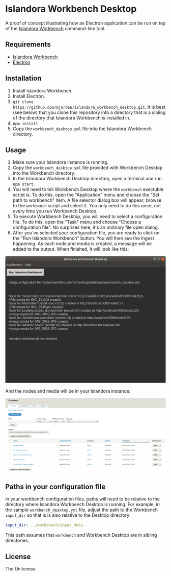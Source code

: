 # Islandora Workbench Desktop

A proof of concept illustrating how an Electron application can be run on top of the [Islandora Workbench](https://github.com/mjordan/islandora_workbench) command-line tool. 

## Requirements

* [Islandora Workbench](https://github.com/mjordan/islandora_workbench)
* [Electron](https://electronjs.org/docs/tutorial/installation)

## Installation

1. Install Islandora Workbench.
1. Install Electron.
1. `git clone https://github.com/mjordan/islandora_workbench_desktop.git`. It is best (see below) that you clone this repository into a directory that is a sibling of the directory that Islandora Workbench is installed in.
1. `npm install`
1. Copy the `workbench_desktop.yml` file into the Islandora Workbench directory.

## Usage

1. Make sure your Islandora instance is running.
1. Copy the `workbench_desktop.yml` file provided with Workbench Desktop into the Workbench directory.
1. In the Islandora Workbench Desktop directory, open a terminal and run `npm start`.
1. You will need to tell Workbench Desktop where the `workbench` exectuble script is. To do this, open the "Application" menu and choose the "Set path to workbench" item. A file selector dialog box will appear; browse to the `workbench` script and select it. You only need to do this once, not every time you run Workbench Desktop.
1. To execute Workbench Desktop, you will need to select a configuration file. To do this, open the "Task" menu and choose "Choose a configuration file". No surprises here, it's an ordinary file open dialog.
1. After you've selected your configuration file, you are ready to click on the "Run Islandora Workbench" button. You will then see the ingest happening. As each node and media is created, a message will be added to the output. When finished, it will look like this:

![Workbench Desktop](docs/images/workbench_desktop.png)

And the nodes and media will be in your Islandora instance:

![Workbench Desktop with output](docs/images/content.png)

## Paths in your configuration file

In your workbench configuration files, paths will need to be relative to the directory where Islandora Workbench Desktop is running. For example, in the sample `workbench_desktop.yml` file, adjust the path to the Workbench `input_dir` so that is is also relative to the Desktop directory:

```yaml
input_dir: ../workbench/input_data
```

This path assumes that `workbench` and Workbench Desktop are in sibling directories.

## License

The Unlicense.
